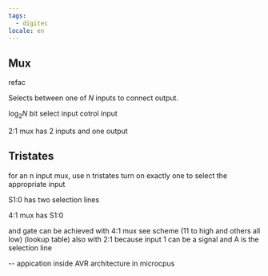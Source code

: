 ```yaml
---
tags:
  - digitec
locale: en
---
```


## Mux

refac

Selects between one of $N$ inputs to connect output.

$\log_{2}N$ bit select input cotrol input

2:1 mux has 2 inputs and one output

## Tristates

for an n input mux, use n tristates
turn on exactly one to select the appropriate input

S1:0 has two selection lines

4:1 mux has S1:0

and gate can be achieved with 4:1 mux
see scheme (11 to high and others all low) (lookup table)
also with 2:1 because input 1 can be a signal and A is the selection line

--
appication inside AVR architecture in microcpus
